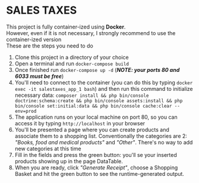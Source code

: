 SALES TAXES
========================

This project is fully container-ized using **Docker**.<br>
However, even if it is not necessary, I strongly recommend to use the container-ized version<br>
These are the steps you need to do

1. Clone this project in a directory of your choice
2. Open a terminal and run `docker-compose build`
3. Once finished run `docker-compose up -d` (***NOTE: your ports 80 and 6033 must be free***)
4. You'll need to connect to the container (you can do this by typing `docker exec -it salestaxes_app_1 bash`) and then run this command to initialize necessary data: `composer install && php bin/console doctrine:schema:create && php bin/console assets:install && php bin/console set:initial:data && php bin/console cache:clear --env=prod`
5. The application runs on your local machine on port 80, so you can access it by typing `http://localhost` in your browser
6. You'll be presented a page where you can create products and associate them to a shopping list. Conventionally the categories are 2: *"Books, food and medical products"* and *"Other"*. There's no way to add new categories at this time
7. Fill in the fields and press the green button: you'll se your inserted products showing up in the page DataTable.
8. When you are ready, click *"Generate Receipt"*, choose a Shopping Basket and hit the green button to see the runtime-generated output.